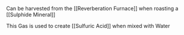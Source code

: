 Can be harvested from the [[Reverberation Furnace]] when roasting a [[Sulphide Mineral]]

This Gas is used to create [[Sulfuric Acid]] when mixed with Water
